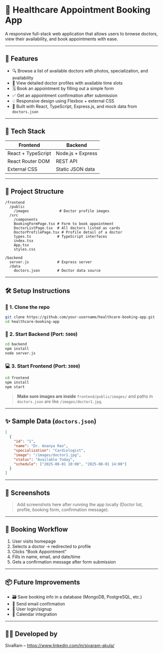 # 🏥 Healthcare Appointment Booking App

A responsive full-stack web application that allows users to browse doctors, view their availability, and book appointments with ease.

---

## 📌 Features

- 🔍 Browse a list of available doctors with photos, specialization, and availability
- 📄 View detailed doctor profiles with available time slots
- 🗓️ Book an appointment by filling out a simple form
- ✅ Get an appointment confirmation after submission
- 💡 Responsive design using Flexbox + external CSS
- 🚀 Built with React, TypeScript, Express.js, and mock data from `doctors.json`

---

## 🧱 Tech Stack

| Frontend            | Backend            |
|---------------------|--------------------|
| React + TypeScript  | Node.js + Express  |
| React Router DOM    | REST API           |
| External CSS        | Static JSON data   |

---

## 📁 Project Structure

```
/frontend
  /public
    /images              # Doctor profile images
  /src
    /components
    BookingFormPage.tsx # Form to book appointment
    DoctorListPage.tsx  # All doctors listed as cards
    DoctorProfilePage.tsx # Profile detail of a doctor
    types.ts            # TypeScript interfaces
    index.tsx
    App.tsx
    styles.css

/backend
  server.js             # Express server
  /data
    doctors.json        # Doctor data source
```

---

## 🛠️ Setup Instructions

### 🔽 1. Clone the repo

```bash
git clone https://github.com/your-username/healthcare-booking-app.git
cd healthcare-booking-app
```

### 🚀 2. Start Backend (Port: `5000`)

```bash
cd backend
npm install
node server.js
```

### 💻 3. Start Frontend (Port: `3000`)

```bash
cd frontend
npm install
npm start
```

> **Make sure images are inside** `frontend/public/images/` and paths in `doctors.json` are like `/images/doctor1.jpg`.

---

## ✨ Sample Data (`doctors.json`)

```json
[
  {
    "id": "1",
    "name": "Dr. Ananya Rao",
    "specialization": "Cardiologist",
    "image": "/images/doctor1.jpg",
    "status": "Available Today",
    "schedule": ["2025-08-01 10:00", "2025-08-01 14:00"]
  }
]
```

---

## 📸 Screenshots

> Add screenshots here after running the app locally (Doctor list, profile, booking form, confirmation message).

---

## 📅 Booking Workflow

1. User visits homepage
2. Selects a doctor → redirected to profile
3. Clicks “Book Appointment”
4. Fills in name, email, and date/time
5. Gets a confirmation message after form submission

---

## 📦 Future Improvements

- 🗃️ Save booking info in a database (MongoDB, PostgreSQL, etc.)
- 📧 Send email confirmation
- 👥 User login/signup
- 📅 Calendar integration

---

## 🧑‍💻 Developed by

SivaRam – https://www.linkedin.com/in/sivaram-akula/
